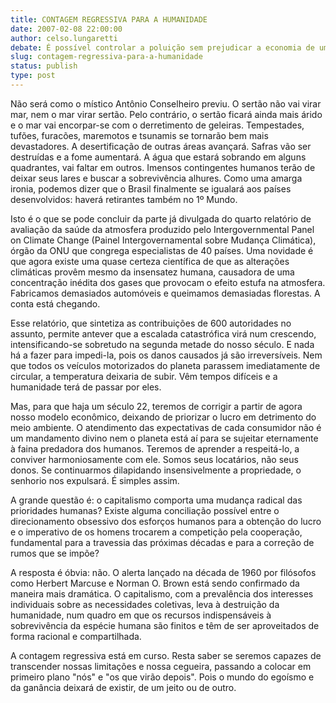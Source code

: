 ```yaml
---
title: CONTAGEM REGRESSIVA PARA A HUMANIDADE
date: 2007-02-08 22:00:00
author: celso.lungaretti
debate: É possível controlar a poluição sem prejudicar a economia de um país?
slug: contagem-regressiva-para-a-humanidade
status: publish 
type: post
---
```


Não será como o místico Antônio Conselheiro previu. O sertão não vai virar mar, nem o mar virar sertão. Pelo contrário, o sertão ficará ainda mais árido e o mar vai encorpar-se com o derretimento de geleiras. Tempestades, tufões, furacões, maremotos e tsunamis se tornarão bem mais devastadores. A desertificação de outras áreas avançará. Safras vão ser destruídas e a fome aumentará. A água que estará sobrando em alguns quadrantes, vai faltar em outros. Imensos contingentes humanos terão de deixar seus lares e buscar a sobrevivência alhures. Como uma amarga ironia, podemos dizer que o Brasil finalmente se igualará aos países desenvolvidos: haverá retirantes também no 1º Mundo.   

Isto é o que se pode concluir da parte já divulgada do quarto relatório de avaliação da saúde da atmosfera produzido pelo Intergovernmental Panel on Climate Change (Painel Intergovernamental sobre Mudança Climática), órgão da ONU que congrega especialistas de 40 países. Uma novidade é que agora existe uma quase certeza científica de que as alterações climáticas provêm mesmo da insensatez humana, causadora de uma concentração inédita dos gases que provocam o efeito estufa na atmosfera. Fabricamos demasiados automóveis e queimamos demasiadas florestas. A conta está chegando.   

Esse relatório, que sintetiza as contribuições de 600 autoridades no assunto, permite antever que a escalada catastrófica virá num crescendo, intensificando-se sobretudo na segunda metade do nosso século. E nada há a fazer para impedi-la, pois os danos causados já são irreversíveis. Nem que todos os veículos motorizados do planeta parassem imediatamente de circular, a temperatura deixaria de subir. Vêm tempos difíceis e a humanidade terá de passar por eles.   

Mas, para que haja um século 22, teremos de corrigir a partir de agora nosso modelo econômico, deixando de priorizar o lucro em detrimento do meio ambiente. O atendimento das expectativas de cada consumidor não é um mandamento divino nem o planeta está aí para se sujeitar eternamente à faina predadora dos humanos. Teremos de aprender a respeitá-lo, a conviver harmoniosamente com ele. Somos seus locatários, não seus donos. Se continuarmos dilapidando insensivelmente a propriedade, o senhorio nos expulsará. É simples assim.   

A grande questão é: o capitalismo comporta uma mudança radical das prioridades humanas? Existe alguma conciliação possível entre o direcionamento obsessivo dos esforços humanos para a obtenção do lucro e o imperativo de os homens trocarem a competição pela cooperação, fundamental para a travessia das próximas décadas e para a correção de rumos que se impõe?   

A resposta é óbvia: não. O alerta lançado na década de 1960 por filósofos como Herbert Marcuse e Norman O. Brown está sendo confirmado da maneira mais dramática. O capitalismo, com a prevalência dos interesses individuais sobre as necessidades coletivas, leva à destruição da humanidade, num quadro em que os recursos indispensáveis à sobrevivência da espécie humana são finitos e têm de ser aproveitados de forma racional e compartilhada.   

A contagem regressiva está em curso. Resta saber se seremos capazes de transcender nossas limitações e nossa cegueira, passando a colocar em primeiro plano "nós" e "os que virão depois". Pois o mundo do egoísmo e da ganância deixará de existir, de um jeito ou de outro.  

  

  


